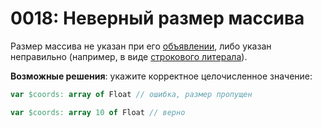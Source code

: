 # 0018: Неверный размер массива

Размер массива не указан при его [объявлении](../../coding/arrays.md#array-declaration), либо указан неправильно (например, в виде [строкового литерала](../../coding/data-types.md#strokovye-literaly)).

**Возможные решения**: укажите корректное целочисленное значение:

```pascal
var $coords: array of Float // ошибка, размер пропущен
```

```pascal
var $coords: array 10 of Float // верно
```
